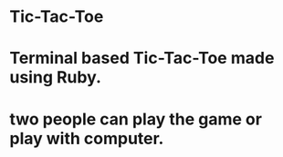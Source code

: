 # Tic-Tac-Toe

# Terminal based Tic-Tac-Toe made using Ruby.
# two people can play the game or play with computer.
